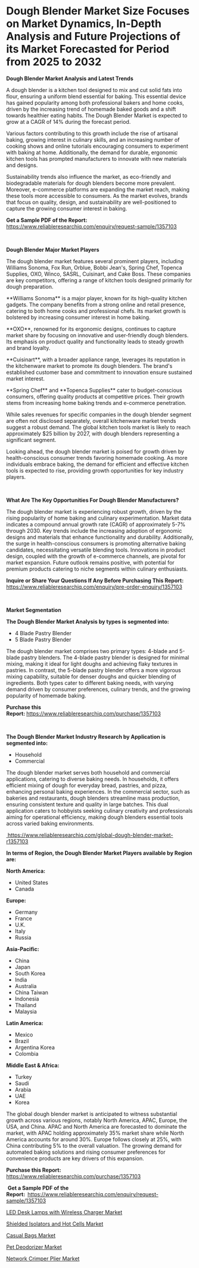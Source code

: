 <p><h1>Dough Blender Market Size Focuses on Market Dynamics, In-Depth Analysis and Future Projections of its Market Forecasted for Period from 2025 to 2032</h1></p><p><strong>Dough Blender Market Analysis and Latest Trends</strong></p>
<p><p>A dough blender is a kitchen tool designed to mix and cut solid fats into flour, ensuring a uniform blend essential for baking. This essential device has gained popularity among both professional bakers and home cooks, driven by the increasing trend of homemade baked goods and a shift towards healthier eating habits. The Dough Blender Market is expected to grow at a CAGR of 14% during the forecast period. </p><p>Various factors contributing to this growth include the rise of artisanal baking, growing interest in culinary skills, and an increasing number of cooking shows and online tutorials encouraging consumers to experiment with baking at home. Additionally, the demand for durable, ergonomic kitchen tools has prompted manufacturers to innovate with new materials and designs. </p><p>Sustainability trends also influence the market, as eco-friendly and biodegradable materials for dough blenders become more prevalent. Moreover, e-commerce platforms are expanding the market reach, making these tools more accessible to consumers. As the market evolves, brands that focus on quality, design, and sustainability are well-positioned to capture the growing consumer interest in baking.</p></p>
<p><strong>Get a Sample PDF of the Report:&nbsp;</strong> <a href="https://www.reliableresearchiq.com/enquiry/request-sample/1357103?utm_campaign=1876&utm_medium=2&utm_source=Github&utm_content=ia&utm_term=05022025&utm_id=dough-blender">https://www.reliableresearchiq.com/enquiry/request-sample/1357103</a></p>
<p>&nbsp;</p>
<p><strong>Dough Blender Major Market Players</strong></p>
<p><p>The dough blender market features several prominent players, including Williams Sonoma, Fox Run, Orblue, Bobbi Jean's, Spring Chef, Topenca Supplies, OXO, Winco, SASRL, Cuisinart, and Cake Boss. These companies are key competitors, offering a range of kitchen tools designed primarily for dough preparation.</p><p>**Williams Sonoma** is a major player, known for its high-quality kitchen gadgets. The company benefits from a strong online and retail presence, catering to both home cooks and professional chefs. Its market growth is bolstered by increasing consumer interest in home baking.</p><p>**OXO**, renowned for its ergonomic designs, continues to capture market share by focusing on innovative and user-friendly dough blenders. Its emphasis on product quality and functionality leads to steady growth and brand loyalty.</p><p>**Cuisinart**, with a broader appliance range, leverages its reputation in the kitchenware market to promote its dough blenders. The brand's established customer base and commitment to innovation ensure sustained market interest.</p><p>**Spring Chef** and **Topenca Supplies** cater to budget-conscious consumers, offering quality products at competitive prices. Their growth stems from increasing home baking trends and e-commerce penetration.</p><p>While sales revenues for specific companies in the dough blender segment are often not disclosed separately, overall kitchenware market trends suggest a robust demand. The global kitchen tools market is likely to reach approximately $25 billion by 2027, with dough blenders representing a significant segment.</p><p>Looking ahead, the dough blender market is poised for growth driven by health-conscious consumer trends favoring homemade cooking. As more individuals embrace baking, the demand for efficient and effective kitchen tools is expected to rise, providing growth opportunities for key industry players.</p></p>
<p>&nbsp;</p>
<p><strong>What Are The Key Opportunities For Dough Blender Manufacturers?</strong></p>
<p><p>The dough blender market is experiencing robust growth, driven by the rising popularity of home baking and culinary experimentation. Market data indicates a compound annual growth rate (CAGR) of approximately 5-7% through 2030. Key trends include the increasing adoption of ergonomic designs and materials that enhance functionality and durability. Additionally, the surge in health-conscious consumers is promoting alternative baking candidates, necessitating versatile blending tools. Innovations in product design, coupled with the growth of e-commerce channels, are pivotal for market expansion. Future outlook remains positive, with potential for premium products catering to niche segments within culinary enthusiasts.</p></p>
<p><strong>Inquire or Share Your Questions If Any Before Purchasing This Report:</strong> <a href="https://www.reliableresearchiq.com/enquiry/pre-order-enquiry/1357103?utm_campaign=1876&utm_medium=2&utm_source=Github&utm_content=ia&utm_term=05022025&utm_id=dough-blender">https://www.reliableresearchiq.com/enquiry/pre-order-enquiry/1357103</a></p>
<p>&nbsp;</p>
<p><strong>Market Segmentation</strong></p>
<p><strong>The Dough Blender Market Analysis by types is segmented into:</strong></p>
<p><ul><li>4 Blade Pastry Blender</li><li>5 Blade Pastry Blender</li></ul></p>
<p><p>The dough blender market comprises two primary types: 4-blade and 5-blade pastry blenders. The 4-blade pastry blender is designed for minimal mixing, making it ideal for light doughs and achieving flaky textures in pastries. In contrast, the 5-blade pastry blender offers a more vigorous mixing capability, suitable for denser doughs and quicker blending of ingredients. Both types cater to different baking needs, with varying demand driven by consumer preferences, culinary trends, and the growing popularity of homemade baking.</p></p>
<p><strong>Purchase this Report:&nbsp;</strong><a href="https://www.reliableresearchiq.com/purchase/1357103?utm_campaign=1876&utm_medium=2&utm_source=Github&utm_content=ia&utm_term=05022025&utm_id=dough-blender">https://www.reliableresearchiq.com/purchase/1357103</a></p>
<p>&nbsp;</p>
<p><strong>The Dough Blender Market Industry Research by Application is segmented into:</strong></p>
<p><ul><li>Household</li><li>Commercial</li></ul></p>
<p><p>The dough blender market serves both household and commercial applications, catering to diverse baking needs. In households, it offers efficient mixing of dough for everyday bread, pastries, and pizza, enhancing personal baking experiences. In the commercial sector, such as bakeries and restaurants, dough blenders streamline mass production, ensuring consistent texture and quality in large batches. This dual application caters to hobbyists seeking culinary creativity and professionals aiming for operational efficiency, making dough blenders essential tools across varied baking environments.</p></p>
<p><a href="https://www.reliableresearchiq.com/global-dough-blender-market-r1357103?utm_campaign=1876&utm_medium=2&utm_source=Github&utm_content=ia&utm_term=05022025&utm_id=dough-blender">&nbsp;https://www.reliableresearchiq.com/global-dough-blender-market-r1357103</a></p>
<p><strong>In terms of Region, the Dough Blender Market Players available by Region are:</strong></p>
<p>
    <p> <strong> North America: </strong>
        <ul>
            <li>United States</li>
            <li>Canada</li>
        </ul>
        </p> 
    <p> <strong> Europe: </strong>
        <ul>
            <li>Germany</li>
            <li>France</li>
            <li>U.K.</li>
            <li>Italy</li>
            <li>Russia</li>
        </ul>
        </p> 
    <p> <strong> Asia-Pacific: </strong>
        <ul>
            <li>China</li>
            <li>Japan</li>
            <li>South Korea</li>
            <li>India</li>
            <li>Australia</li>
            <li>China Taiwan</li>
            <li>Indonesia</li>
            <li>Thailand</li>
            <li>Malaysia</li>
        </ul>
        </p> 
    <p> <strong> Latin America: </strong>
        <ul>
            <li>Mexico</li>
            <li>Brazil</li>
            <li>Argentina Korea</li>
            <li>Colombia</li>
        </ul>
        </p> 
    <p> <strong> Middle East & Africa: </strong>
        <ul>
            <li>Turkey</li>
            <li>Saudi</li>
            <li>Arabia</li>
            <li>UAE</li>
            <li>Korea</li>
        </ul>
    </p>
    </p>
<p><p>The global dough blender market is anticipated to witness substantial growth across various regions, notably North America, APAC, Europe, the USA, and China. APAC and North America are forecasted to dominate the market, with APAC holding approximately 35% market share while North America accounts for around 30%. Europe follows closely at 25%, with China contributing 5% to the overall valuation. The growing demand for automated baking solutions and rising consumer preferences for convenience products are key drivers of this expansion.</p></p>
<p><strong>Purchase this Report: </strong><a href="https://www.reliableresearchiq.com/purchase/1357103?utm_campaign=1876&utm_medium=2&utm_source=Github&utm_content=ia&utm_term=05022025&utm_id=dough-blender">https://www.reliableresearchiq.com/purchase/1357103</a></p>
<p>&nbsp;<strong>Get a Sample PDF of the Report:&nbsp;&nbsp;</strong><a href="https://www.reliableresearchiq.com/enquiry/request-sample/1357103?utm_campaign=1876&utm_medium=2&utm_source=Github&utm_content=ia&utm_term=05022025&utm_id=dough-blender">https://www.reliableresearchiq.com/enquiry/request-sample/1357103</a></p>
<p><strong></strong></p>
<p><p><a href="https://www.linkedin.com/pulse/global-led-desk-lamps-wireless-charger-market-size-share-projected-qjjvf?utm_campaign=1876&utm_medium=2&utm_source=Github&utm_content=ia&utm_term=05022025&utm_id=dough-blender">LED Desk Lamps with Wireless Charger Market</a></p><p><a href="https://www.linkedin.com/pulse/shielded-isolators-hot-cells-market-projected-significant-growth-42y4f?utm_campaign=1876&utm_medium=2&utm_source=Github&utm_content=ia&utm_term=05022025&utm_id=dough-blender">Shielded Isolators and Hot Cells Market</a></p><p><a href="https://github.com/birbamanan03/Market-Research-Report-List-1/blob/main/casual-bags-market.md?utm_campaign=1876&utm_medium=2&utm_source=Github&utm_content=ia&utm_term=05022025&utm_id=dough-blender">Casual Bags Market</a></p><p><a href="https://github.com/djibenesha/Market-Research-Report-List-1/blob/main/pet-deodorizer-market.md?utm_campaign=1876&utm_medium=2&utm_source=Github&utm_content=ia&utm_term=05022025&utm_id=dough-blender">Pet Deodorizer Market</a></p><p><a href="https://www.linkedin.com/pulse/network-crimper-plier-market-size-2025-2032-technology-otfmf?utm_campaign=1876&utm_medium=2&utm_source=Github&utm_content=ia&utm_term=05022025&utm_id=dough-blender">Network Crimper Plier Market</a></p></p>